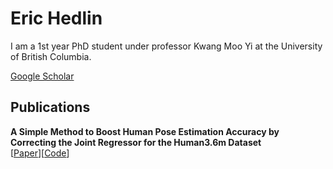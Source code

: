 # Eric Hedlin

I am a 1st year PhD student under professor Kwang Moo Yi at the University of British Columbia. 

[Google Scholar](https://scholar.google.ca/citations?hl=en&user=x6t__GoAAAAJ)

## Publications

**A Simple Method to Boost Human Pose Estimation Accuracy by Correcting the Joint Regressor for the Human3.6m Dataset**\
[[Paper](https://arxiv.org/abs/2205.00076)][[Code](https://github.com/ubc-vision/joint-regressor-refinement)]
